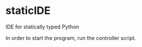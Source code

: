 # staticIDE
IDE for statically typed Python

In order to start the program, run the controller script.